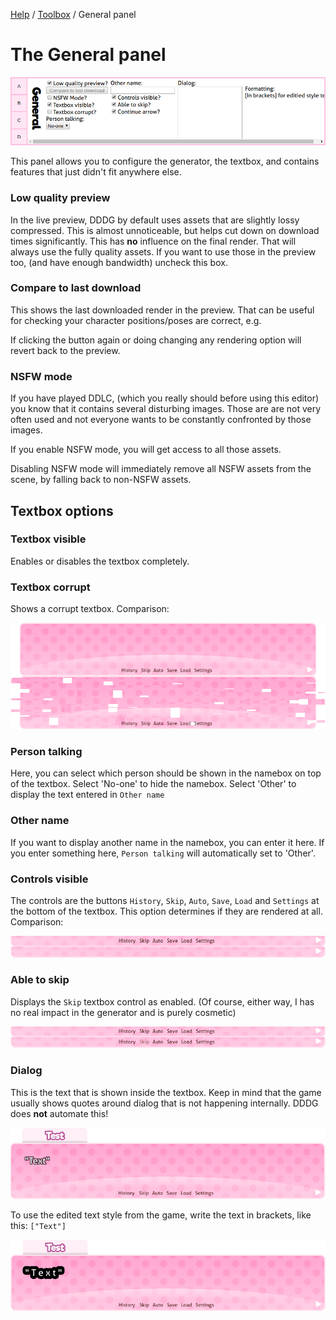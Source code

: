 [Help](../index.md) / [Toolbox](../toolbox.md) / General panel

# The General panel

![The General panel](general.png 'The General panel')

This panel allows you to configure the generator, the textbox, and contains features that just didn't fit anywhere else.

### Low quality preview

In the live preview, DDDG by default uses assets that are slightly lossy compressed. This is almost unnoticeable, but helps cut down on download times significantly. This has **no** influence on the final render. That will always use the fully quality assets. If you want to use those in the preview too, (and have enough bandwidth) uncheck this box.

### Compare to last download

This shows the last downloaded render in the preview. That can be useful for checking your character positions/poses are correct, e.g.

If clicking the button again or doing changing any rendering option will revert back to the preview.

### NSFW mode

If you have played DDLC, (which you really should before using this editor) you know that it contains several disturbing images. Those are are not very often used and not everyone wants to be constantly confronted by those images.

If you enable NSFW mode, you will get access to all those assets.

Disabling NSFW mode will immediately remove all NSFW assets from the scene, by falling back to non-NSFW assets.

## Textbox options

### Textbox visible

Enables or disables the textbox completely.

### Textbox corrupt

Shows a corrupt textbox. Comparison:

![Corrupt textbox on the bottom](general_corrupt.png 'Corrupt textbox on the bottom')

### Person talking

Here, you can select which person should be shown in the namebox on top of the textbox. Select 'No-one' to hide the namebox. Select 'Other' to display the text entered in `Other name`

### Other name

If you want to display another name in the namebox, you can enter it here. If you enter something here, `Person talking` will automatically set to 'Other'.

### Controls visible

The controls are the buttons `History`, `Skip`, `Auto`, `Save`, `Load` and `Settings` at the bottom of the textbox. This option determines if they are rendered at all. Comparison:

![Hidden controls at the bottom](general_controls_visible.png 'Hidden controls at the bottom')

### Able to skip

Displays the `Skip` textbox control as enabled. (Of course, either way, I has no real impact in the generator and is purely cosmetic)

![Not able to skip at the bottom](general_controls_skip.png 'Not able to skip at the bottom')

### Dialog

This is the text that is shown inside the textbox. Keep in mind that the game usually shows quotes around dialog that is not happening internally. DDDG does **not** automate this!

![Dialog](general_dialog.png 'Dialog')

To use the edited text style from the game, write the text in brackets, like this: `["Text"]`

![Edited dialog](general_dialog_edited.png 'Edited dialog')
